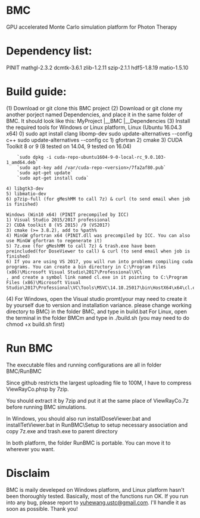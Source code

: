 # BMC
GPU accelerated Monte Carlo simulation platform for Photon Therapy

# Dependency list:
PINIT
mathgl-2.3.2 
dcmtk-3.6.1 
zlib-1.2.11 
szip-2.1.1 
hdf5-1.8.19 
matio-1.5.10

# Build guide:
(1) Download or git clone this BMC project
(2) Download or git clone my another porject named Dependencies, and place it in the same folder of BMC. It should look like this:
MyProject
|__BMC
|__Dependencies
(3) Install the required tools for Windows or Linux platform, 
	Linux (Ubuntu 16.04.3 x64)
	0) sudo apt install clang libomp-dev
	   sudo update-alternatives --config c++
	   sudo update-alternatives --config cc
	1) gfortran
	2) cmake
	3) CUDA Toolkit 8 or 9 (8 tested on 14.04, 9 tested on 16.04)

		`sudo dpkg -i cuda-repo-ubuntu1604-9-0-local-rc_9.0.103-1_amd64.deb`
		`sudo apt-key add /var/cuda-repo-<version>/7fa2af80.pub`
		`sudo apt-get update`
		`sudo apt-get install cuda`

	4) libgtk3-dev
	5) libmatio-dev
	6) p7zip-full (for gMeshMM to call 7z) & curl (to send email when job is finished)

	Windows (Win10 x64) (PINIT precompiled by ICC)
	1) Visual Studio 2015/2017 professional
	2) CUDA toolkit 8 (VS 2015) /9 (VS2017)
	3) cmake (>= 3.8.2), add to %path%
	4) MinGW gfortran x64 (PINIT.dll was precompiled by ICC. You can also use MinGW gfortran to regenerate it)
	5) 7z.exe (for gMeshMM to call 7z) & trash.exe have been preincluded(for DoseViewer to call) & curl (to send email when job is finished)
	6) If you are using VS 2017, you will run into problems compiling cuda programs. You can create a bin directory in C:\Program Files (x86)\Microsoft Visual Studio\2017\Professional\VC\
	, and create a symbol link named cl.exe in it pointing to C:\Program Files (x86)\Microsoft Visual Studio\2017\Professional\VC\Tools\MSVC\14.10.25017\bin\HostX64\x64\cl.exe


(4) For Windows, open the Visual studio promt(your may need to create it by yourself due to version and installation variance. please change working directory to BMC) in the folder BMC, and type in build.bat
	For Linux, open the terminal in the folder BMCm and type in ./build.sh (you may need to do chmod +x build.sh first)

# Run BMC
The executable files and running configurations are all in folder BMC/RunBMC

Since github restricts the largest uploading file to 100M, I have to compress ViewRayCo.phsp by 7zip.

You should extract it by 7zip and put it at the same place of ViewRayCo.7z before running BMC simulations.

In Windows, you should also run installDoseViewer.bat and installTetViewer.bat in RunBMC\Setup to setup necessary association and copy 7z.exe and trash.exe to parent directory

In both platform, the folder RunBMC is portable. You can move it to wherever you want.

# Disclaim

BMC is maily develeped on Windows platform, and Linux platform hasn't been thoroughly tested. Basically, most of the functions run OK. If you run into any bug, please report to yuhewang.ustc@gmail.com.
I'll handle it as soon as possible. Thank you!



